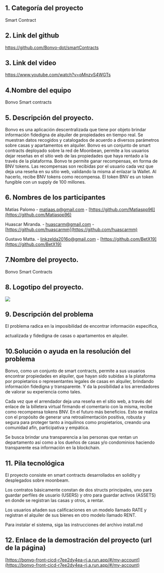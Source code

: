 ## **1. Categoría del proyecto**

Smart Contract

## **2. Link del github**

https://github.com/Bonvo-dot/smartContracts

## **3. Link del video**

https://www.youtube.com/watch?v=qMnzvS4WGTs

## 4.Nombre del equipo

Bonvo Smart contracts

## **5. Descripción del proyecto.**

Bonvo es una aplicación descentralizada que tiene por objeto brindar información fidedigna de alquiler de propiedades en tiempo real. Se muestran datos recogidos y catalogados de acuerdo a diversos parámetros sobre casas y apartamentos en alquiler. Bonvo es un conjunto de smart contracts deployado sobre la red de Moonbean, permite a los usuarios dejar reseñas en el sitio web de las propiedades que haya rentado a la través de la plataforma. Bonvo te permite ganar recompensas, en forma de BNV tokens. Las recompensas son recibidas por el usuario cada vez que deja una reseña en su sitio web, validando la misma al enlazar la Wallet. Al hacerlo, recibe BNV tokens como recompensa. El token BNV es un token fungible con un supply de 100 millones.

## **6. Nombres de los participantes**

Matías Palomo - [matiaas.p@gmail.com](mailto:matiaas.p@gmail.com) - [https://github.com/Matiaspp96](https://github.com/Matiaspp96)

Huascar Miranda. - [huascarm@gmail.com](mailto:huascarm@gmail.com) - [https://github.com/huascarmm](https://github.com/huascarmm)

Gustavo Matta. - [linkzelda2016o@gmail.com](mailto:linkzelda2016o@gmail.com) - [https://github.com/BetX19](https://github.com/BetX19)

## **7.Nombre del proyecto.**

Bonvo Smart Contracts

## **8. Logotipo del proyecto.**

![](https://lh3.googleusercontent.com/RAC0emOiHLn-rApRd2xil8pynL0Kdvor2zEOYCP5fL2LqVQ36YgVBnzW1PSEPZKJIIAmzLWNCBD1EYNWvpGhNS1bs_sbAVbpqgNPgPAtnae7miemqXKVhxw6QFZl5MhLftPR8_bBNkZVXKYx2KsIEb7LnCLfn3QcmZJq7SuYEFgoUJzim09NGjvywEO4rg)

## **9. Descripción del problema**

El problema radica en la imposibilidad de encontrar información específica,

actualizada y fidedigna de casas o apartamentos en alquiler.

## **10.Solución o ayuda en la resolución del problema**

Bonvo, como un conjunto de smart contracts, permite a sus usuarios encontrar propiedades en alquiler, que hayan sido subidas a la plataforma por propietarios o representantes legales de casas en alquiler, brindando información fidedigna y transparente. Y da la posibilidad a los arrendadores de valorar su experiencia como tales.

Cada vez que el arrendador deja una reseña en el sitio web, a través del enlace de la billetera virtual firmando el comentario con la misma, recibe como recompensa tokens BNV. En el futuro más beneficios. Esto se realiza con el propósito de generar una retroalimentación positiva, robusta y segura para proteger tanto a inquilinos como propietarios, creando una comunidad afín, participativa y empática.

Se busca brindar una transparencia a las personas que rentan un departamento así como a los dueños de casas y/o condominios haciendo transparente esa información en la blockchain.

## **11. Pila tecnológica**

El proyecto consiste en smart contracts desarrollados en solidity y desplegados sobre moonbeam.

Los contratos básicamente constan de dos structs principales, uno para guardar perfiles de usuario (USERS) y otro para guardar activos (ASSETS) en donde se registran las casas y otros, a rentar.

Los usuarios añaden sus calificaciones en un modelo llamado RATE y registran el alquiler de sus bienes en otro modelo llamado RENT.

Para instalar el sistema, siga las instrucciones del archivo install.md

## **12. Enlace de la demostración del proyecto (url de la página)**

[https://bonvo-front-cicd-r7ee2dy4ea-rj.a.run.app/#/my-account](https://bonvo-front-cicd-r7ee2dy4ea-rj.a.run.app/#/my-account)
